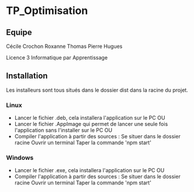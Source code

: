 # TP_Optimisation

## Equipe

Cécile Crochon
Roxanne Thomas
Pierre Hugues

Licence 3 Informatique par Apprentissage

## Installation

Les installeurs sont tous situés dans le dossier dist dans la racine du projet.

### Linux

- Lancer le fichier .deb, cela installera l'application sur le PC
OU
- Lancer le fichier .AppImage qui permet de lancer une seule fois l'application sans l'installer sur le PC
OU
- Compiler l'application à partir des sources :
    Se situer dans le dossier racine
    Ouvrir un terminal
    Taper la commande 'npm start'

### Windows

- Lancer le fichier .exe, cela installera l'application sur le PC
OU
- Compiler l'application à partir des sources :
    Se situer dans le dossier racine
    Ouvrir un terminal
    Taper la commande 'npm start'